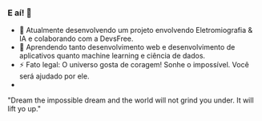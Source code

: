 ### E aí! 👋
- 🔭 Atualmente desenvolvendo um projeto envolvendo Eletromiografia & IA e colaborando com a DevsFree. 
- 🌱 Aprendendo tanto desenvolvimento web e desenvolvimento de aplicativos quanto machine learning e ciência de dados.
- ⚡ Fato legal: O universo gosta de coragem! Sonhe o impossível. Você será ajudado por ele.
- 
"Dream the impossible dream and the world will not grind you under. It will lift yo up."

<!--
**coockatielz/coockatielz** is a ✨ _special_ ✨ repository because its `README.md` (this file) appears on your GitHub profile.

Here are some ideas to get you started:

- 🔭 I’m currently working on ...
- 🌱 I’m currently learning ...
- 👯 I’m looking to collaborate on ...
- 🤔 I’m looking for help with ...
- 💬 Ask me about ...
- 📫 How to reach me: ...
- 😄 Pronouns: ...
- ⚡ Fun fact: ...
-->
